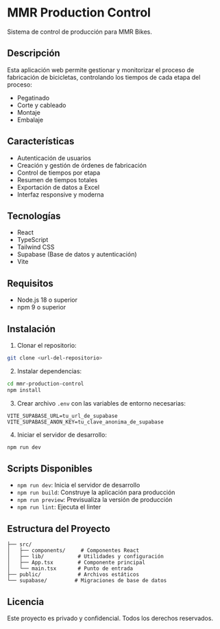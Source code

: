 # MMR Production Control

Sistema de control de producción para MMR Bikes.

## Descripción

Esta aplicación web permite gestionar y monitorizar el proceso de fabricación de bicicletas, controlando los tiempos de cada etapa del proceso:

- Pegatinado
- Corte y cableado
- Montaje
- Embalaje

## Características

- Autenticación de usuarios
- Creación y gestión de órdenes de fabricación
- Control de tiempos por etapa
- Resumen de tiempos totales
- Exportación de datos a Excel
- Interfaz responsive y moderna

## Tecnologías

- React
- TypeScript
- Tailwind CSS
- Supabase (Base de datos y autenticación)
- Vite

## Requisitos

- Node.js 18 o superior
- npm 9 o superior

## Instalación

1. Clonar el repositorio:
```bash
git clone <url-del-repositorio>
```

2. Instalar dependencias:
```bash
cd mmr-production-control
npm install
```

3. Crear archivo `.env` con las variables de entorno necesarias:
```
VITE_SUPABASE_URL=tu_url_de_supabase
VITE_SUPABASE_ANON_KEY=tu_clave_anonima_de_supabase
```

4. Iniciar el servidor de desarrollo:
```bash
npm run dev
```

## Scripts Disponibles

- `npm run dev`: Inicia el servidor de desarrollo
- `npm run build`: Construye la aplicación para producción
- `npm run preview`: Previsualiza la versión de producción
- `npm run lint`: Ejecuta el linter

## Estructura del Proyecto

```
├── src/
│   ├── components/     # Componentes React
│   ├── lib/           # Utilidades y configuración
│   ├── App.tsx        # Componente principal
│   └── main.tsx       # Punto de entrada
├── public/            # Archivos estáticos
└── supabase/         # Migraciones de base de datos
```

## Licencia

Este proyecto es privado y confidencial. Todos los derechos reservados.